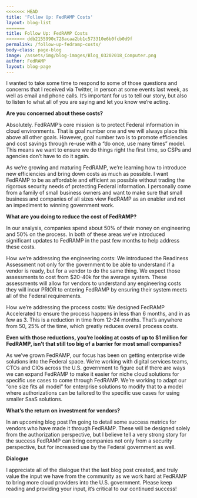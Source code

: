 ```yaml
---
<<<<<<< HEAD
title: 'Follow Up: FedRAMP Costs'
layout: blog-list
=======
title: Follow Up: FedRAMP Costs 
>>>>>>> ddb2155990c728acaa2bb1c573310e6b0fcb0d9f
permalink: /follow-up-fedramp-costs/
body-class: page-blog
image: /assets/img/blog-images/Blog_03202018_Computer.png
author: FedRAMP
layout: blog-page
---
```


I wanted to take some time to respond to some of those questions and concerns that I received via Twitter, in person at some events last week, as well as email and phone calls. It’s important for us to tell our story, but also to listen to what all of you are saying and let you know we’re acting.

**Are you concerned about these costs?**

Absolutely. FedRAMP’s core mission is to protect Federal information in cloud environments. That is goal number one and we will always place this above all other goals. However, goal number two is to promote efficiencies and cost savings through re-use with a “do once, use many times” model. This means we want to ensure we do things right the first time, so CSPs and agencies don’t have to do it again.

As we’re growing and maturing FedRAMP, we’re learning how to introduce new efficiencies and bring down costs as much as possible. I want FedRAMP to be as affordable and efficient as possible without trading the rigorous security needs of protecting Federal information. I personally come from a family of small business owners and want to make sure that small business and companies of all sizes view FedRAMP as an enabler and not an impediment to winning government work.

**What are you doing to reduce the cost of FedRAMP?**

In our analysis, companies spend about 50% of their money on engineering and 50% on the process. In both of these areas we’ve introduced significant updates to FedRAMP in the past few months to help address these costs.

How we’re addressing the engineering costs: We introduced the Readiness Assessment not only for the government to be able to understand if a vendor is ready, but for a vendor to do the same thing. We expect those assessments to cost from $20-40k for the average system. These assessments will allow for vendors to understand any engineering costs they will incur PRIOR to entering FedRAMP by ensuring their system meets all of the Federal requirements.

How we’re addressing the process costs: We designed FedRAMP Accelerated to ensure the process happens in less than 6 months, and in as few as 3. This is a reduction in time from 12-24 months. That’s anywhere from 50, 25% of the time, which greatly reduces overall process costs.

**Even with those reductions, you’re looking at costs of up to $1 million for FedRAMP, isn’t that still too big of a barrier for most small companies?**

As we’ve grown FedRAMP, our focus has been on getting enterprise wide solutions into the Federal space. We’re working with digital services teams, CTOs and CIOs across the U.S. government to figure out if there are ways we can expand FedRAMP to make it easier for niche cloud solutions for specific use cases to come through FedRAMP. We’re working to adapt our “one size fits all model” for enterprise solutions to modify that to a model where authorizations can be tailored to the specific use cases for using smaller SaaS solutions.

**What’s the return on investment for vendors?**

In an upcoming blog post I’m going to detail some success metrics for vendors who have made it through FedRAMP. These will be designed solely from the authorization perspective, but I believe tell a very strong story for the success FedRAMP can bring companies not only from a security perspective, but for increased use by the Federal government as well.

**Dialogue**

I appreciate all of the dialogue that the last blog post created, and truly value the input we have from the community as we work hard at FedRAMP to bring more cloud providers into the U.S. government. Please keep reading and providing your input, it’s critical to our continued success!
